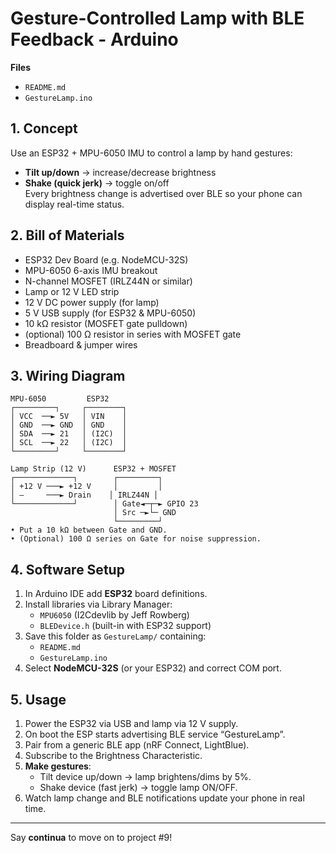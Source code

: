 # Gesture-Controlled Lamp with BLE Feedback - Arduino

**Files**  
- `README.md`  
- `GestureLamp.ino`

## 1. Concept  
Use an ESP32 + MPU-6050 IMU to control a lamp by hand gestures:  
- **Tilt up/down** → increase/decrease brightness  
- **Shake (quick jerk)** → toggle on/off  
Every brightness change is advertised over BLE so your phone can display real-time status.

## 2. Bill of Materials  
- ESP32 Dev Board (e.g. NodeMCU-32S)  
- MPU-6050 6-axis IMU breakout  
- N-channel MOSFET (IRLZ44N or similar)  
- Lamp or 12 V LED strip  
- 12 V DC power supply (for lamp)  
- 5 V USB supply (for ESP32 & MPU-6050)  
- 10 kΩ resistor (MOSFET gate pulldown)  
- (optional) 100 Ω resistor in series with MOSFET gate  
- Breadboard & jumper wires  

## 3. Wiring Diagram

    MPU-6050         ESP32
    ┌─────────┐     ┌────────┐
    │ VCC  ──► 5V   │ VIN    │
    │ GND  ──► GND  │ GND    │
    │ SDA  ──► 21   │ (I2C)  │
    │ SCL  ──► 22   │ (I2C)  │
    └─────────┘     └────────┘

    Lamp Strip (12 V)      ESP32 + MOSFET
    ┌─────────────┐        ┌─────────┐
    │ +12 V ───► +12 V     │         │
    │ –     ───► Drain    │ IRLZ44N │
    └─────────────┘        │ Gate◄─┬─► GPIO 23
                           │ Src ─►└─ GND
                           └─────────┘
    • Put a 10 kΩ between Gate and GND.  
    • (Optional) 100 Ω series on Gate for noise suppression.

## 4. Software Setup  
1. In Arduino IDE add **ESP32** board definitions.  
2. Install libraries via Library Manager:  
   - `MPU6050` (I2Cdevlib by Jeff Rowberg)  
   - `BLEDevice.h` (built-in with ESP32 support)  
3. Save this folder as `GestureLamp/` containing:
   - `README.md`
   - `GestureLamp.ino`
4. Select **NodeMCU-32S** (or your ESP32) and correct COM port.

## 5. Usage  
1. Power the ESP32 via USB and lamp via 12 V supply.  
2. On boot the ESP starts advertising BLE service “GestureLamp”.  
3. Pair from a generic BLE app (nRF Connect, LightBlue).  
4. Subscribe to the Brightness Characteristic.  
5. **Make gestures**:  
   - Tilt device up/down → lamp brightens/dims by 5%.  
   - Shake device (fast jerk) → toggle lamp ON/OFF.  
6. Watch lamp change and BLE notifications update your phone in real time.

---

Say **continua** to move on to project #9!  

